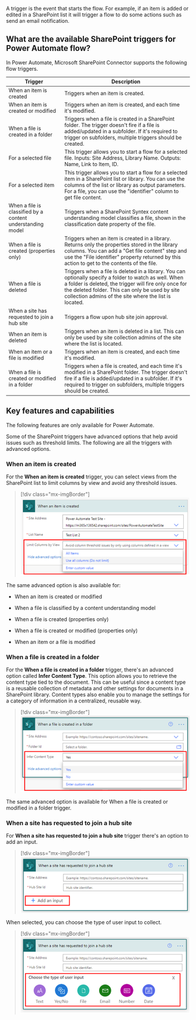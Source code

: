 A trigger is the event that starts the flow. For example, if an item is added or edited in a SharePoint list it will trigger a flow to do some actions such as send an email notification.

## What are the available SharePoint triggers for Power Automate flow?

In Power Automate, Microsoft SharePoint Connector supports the following flow triggers.

| **Trigger** | **Description** |
|-------------|-----------------|
| When an item is created | Triggers when an item is created. |
| When an item is created or modified | Triggers when an item is created, and each time it's modified. |
| When a file is created in a folder | Triggers when a file is created in a SharePoint folder. The trigger doesn't fire if a file is added/updated in a subfolder. If it's required to trigger on subfolders, multiple triggers should be created. |
| For a selected file | This trigger allows you to start a flow for a selected file. Inputs: Site Address, Library Name. Outputs: Name, Link to Item, ID. |
| For a selected item | This trigger allows you to start a flow for a selected item in a SharePoint list or library. You can use the columns of the list or library as output parameters. For a file, you can use the "identifier" column to get file content. |
| When a file is classified by a content understanding model | Triggers when a SharePoint Syntex content understanding model classifies a file, shown in the classification date property of the file. |
| When a file is created (properties only) | Triggers when an item is created in a library. Returns only the properties stored in the library columns. You can add a "Get file content" step and use the "File identifier" property returned by this action to get to the contents of the file. |
| When a file is deleted | Triggers when a file is deleted in a library. You can optionally specify a folder to watch as well. When a folder is deleted, the trigger will fire only once for the deleted folder. This can only be used by site collection admins of the site where the list is located. |
| When a site has requested to join a hub site | Triggers a flow upon hub site join approval. |
| When an item is deleted | Triggers when an item is deleted in a list. This can only be used by site collection admins of the site where the list is located. |
| When an item or a file is modified | Triggers when an item is created, and each time it's modified. |
| When a file is created or modified in a folder | Triggers when a file is created, and each time it's modified in a SharePoint folder. The trigger doesn't fire if a file is added/updated in a subfolder. If it's required to trigger on subfolders, multiple triggers should be created. |

## Key features and capabilities

The following features are only available for Power Automate.

Some of the SharePoint triggers have advanced options that help avoid issues such as threshold limits. The following are all the triggers with advanced options.

### When an item is created

For the **When an item is created** trigger, you can select views from the SharePoint list to limit columns by view and avoid any threshold issues.

> [!div class="mx-imgBorder"]
> [![Screenshot of the When an item is created dialog.](../media/2-1-created.png)](../media/2-1-created.png#lightbox)

The same advanced option is also available for:

- When an item is created or modified

- When a file is classified by a content understanding model

- When a file is created (properties only)

- When a file is created or modified (properties only)

- When an item or a file is modified

### When a file is created in a folder

For the **When a file is created in a folder** trigger, there's an advanced option called **Infer Content Type**. This option allows you to retrieve the content type tied to the document. This can be useful since a content type is a reusable collection of metadata and other settings for documents in a SharePoint library. Content types also enable you to manage the settings for a category of information in a centralized, reusable way.

> [!div class="mx-imgBorder"]
> [![Screenshot of the When a file is created in a folder dialog.](../media/2-2-file-created.png)](../media/2-2-file-created.png#lightbox)

The same advanced option is available for When a file is created or modified in a folder trigger.

### When a site has requested to join a hub site

For **When a site has requested to join a hub site** trigger there's an option to add an input.

> [!div class="mx-imgBorder"]
> [![Screenshot of the When a site has requested to join a hub site dialog.](../media/2-3-join-hub-site.png)](../media/2-3-join-hub-site.png#lightbox)

When selected, you can choose the type of user input to collect.

> [!div class="mx-imgBorder"]
> [![Screenshot of the dialog with Add an input selected to reveal the input types Text, Yes/No, File, Email, Number, and Date.](../media/2-4-choose-type.png)](../media/2-4-choose-type.png#lightbox)
